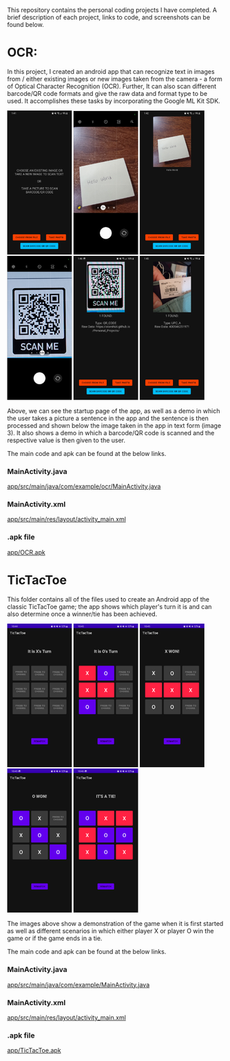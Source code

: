 This repository contains the personal coding projects I have completed. A brief description of each project, links to code, and screenshots can be found below.

# OCR:
In this project, I created an android app that can recognize text in images from / either existing images or new images taken from the camera - a form of Optical Character Recognition (OCR). Further, It can also scan different barcode/QR code formats and give the raw data and format type to be used. It accomplishes these tasks by incorporating the Google ML Kit SDK. 

<p float="left">
  <img src="Screenshots/Screenshot_20220909-014106_OCR.png" alt="screenshot of app first loaded" style="width:150px;">
  <img src="Screenshots/Screenshot_20220909-014226_Camera.png" alt="screenshot of a finished game" style="width:150px;">
  <img src="Screenshots/Screenshot_20220909-014237_OCR.png" alt="screenshot of a finished game" style="width:150px;">
  <img src="Screenshots/Screenshot_20220909-014800_Camera.png" alt="screenshot of mid game play" style="width:150px;">
  <img src="Screenshots/Screenshot_20220909-014652_OCR.png" alt="screenshot of a finished game" style="width:150px;">
  <img src="Screenshots/Screenshot_20220909-014540_OCR.png" alt="screenshot of a finished game" style="width:150px;">
 </p>
 
Above, we can see the startup page of the app, as well as a demo in which the user takes a picture a sentence in the app and the sentence is then processed and shown below the image taken in the app in text form (image 3). It also shows a demo in which a barcode/QR code is scanned and the respective value is then given to the user.

The main code and apk can be found at the below links.

### MainActivity.java
[app/src/main/java/com/example/ocr/MainActivity.java](https://github.com/atorshizi/Personal_Projects/blob/main/OCR/app/src/main/java/com/example/ocr/MainActivity.java)

### MainActivity.xml
[app/src/main/res/layout/activity_main.xml](https://github.com/atorshizi/Personal_Projects/blob/main/OCR/app/src/main/res/layout/activity_main.xml)

### .apk file
[app/OCR.apk](https://github.com/atorshizi/Personal_Projects/blob/main/OCR/app/OCR.apk)

# TicTacToe
This folder contains all of the files used to create an Android app of the classic TicTacToe game; the app shows which player's turn it is and can also determine once a winner/tie has been achieved. 
<p float="left">
  <img src="Screenshots/Screenshot_20220908-104452_TicTacToe.png" alt="screenshot of app first loaded" style="width:150px;">
  <img src="Screenshots/Screenshot_20220908-104507_TicTacToe.png" alt="screenshot of mid game play" style="width:150px;">
  <img src="Screenshots/Screenshot_20220908-104524_TicTacToe.png" alt="screenshot of a finished game" style="width:150px;">
  <img src="Screenshots/Screenshot_20220908-104536_TicTacToe.png" alt="screenshot of a finished game" style="width:150px;">
  <img src="Screenshots/Screenshot_20220908-104611_TicTacToe.png" alt="screenshot of a finished game" style="width:150px;">
 </p>
 
The images above show a demonstration of the game when it is first started as well as different scenarios in which either player X or player O win the game or if the game ends in a tie. 

The main code and apk can be found at the below links.

### MainActivity.java
[app/src/main/java/com/example/MainActivity.java](https://github.com/atorshizi/Personal_Projects/blob/main/TicTacToe/app/src/main/java/com/example/TicTacToe/MainActivity.java)

### MainActivity.xml
[app/src/main/res/layout/activity_main.xml](https://github.com/atorshizi/Personal_Projects/blob/main/TicTacToe/app/src/main/res/layout/activity_main.xml)

### .apk file
[app/TicTacToe.apk](https://github.com/atorshizi/Personal_Projects/blob/main/TicTacToe/app/TicTacToe.apk)

